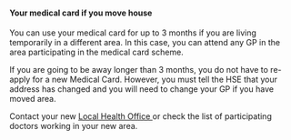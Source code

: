 ####  **Your medical card if you move house**

You can use your medical card for up to 3 months if you are living temporarily
in a different area. In this case, you can attend any GP in the area
participating in the medical card scheme.

If you are going to be away longer than 3 months, you do not have to re-apply
for a new Medical Card. However, you must tell the HSE that your address has
changed and you will need to change your GP if you have moved area.

Contact your new [ Local Health Office
](http://www.hse.ie/eng/services/list/1/LHO/) or check the list of
participating doctors working in your new area.
